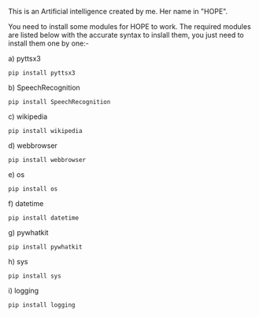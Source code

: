 This is an Artificial intelligence created by me. Her name in "HOPE".

You need to install some modules for HOPE to work. The required modules are listed below with the accurate syntax to inslall them, you just need to install them one by one:-

a) pyttsx3

	pip install pyttsx3


b) SpeechRecognition

	pip install SpeechRecognition


c) wikipedia

	pip install wikipedia


d) webbrowser

	pip install webbrowser


e) os

	pip install os


f) datetime

	pip install datetime


g) pywhatkit

	pip install pywhatkit


h) sys

	pip install sys


i) logging

	pip install logging